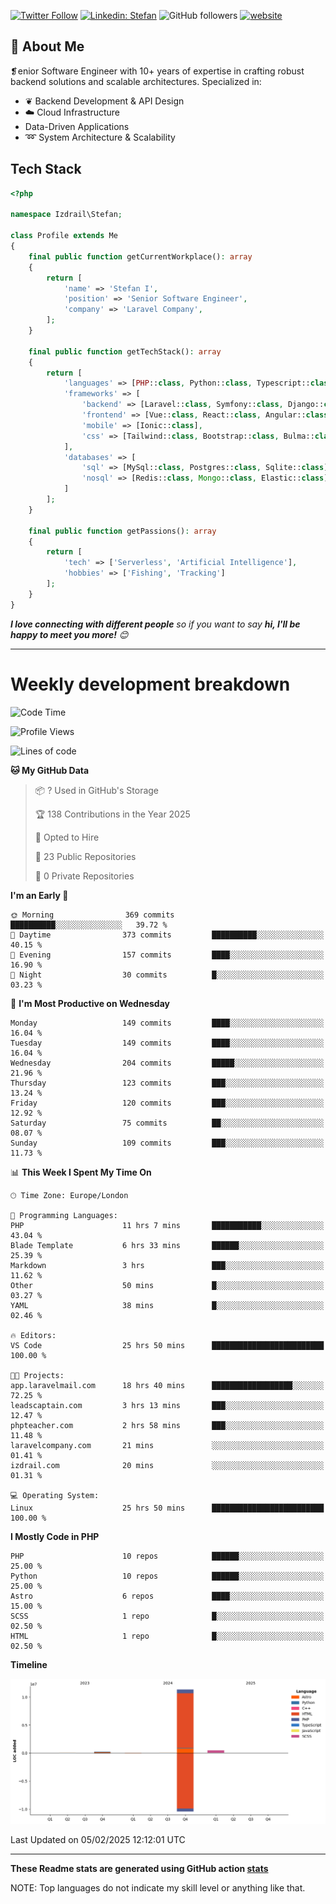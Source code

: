 [![Twitter Follow](https://img.shields.io/twitter/follow/thephpteacher?label=Follow)](https://twitter.com/intent/follow?screen_name=thephpteacher)
[![Linkedin: Stefan](https://img.shields.io/badge/izdrail-blue?style=flat-square&logo=Linkedin&logoColor=white&link=https://www.linkedin.com/in/izdrail/)](https://www.linkedin.com/in/izdrail/)
![GitHub followers](https://img.shields.io/github/followers/izdrail?label=Follow&style=social)
[![website](https://img.shields.io/badge/Website-46a2f1.svg?&style=flat-square&logo=Google-Chrome&logoColor=white&link=https://izdrail.com/)](https://izdrail.com/)

## 🚀 About Me
❡enior Software Engineer with 10+ years of expertise in crafting robust backend solutions and scalable architectures. 
Specialized in:

- ❦ Backend Development & API Design
- ☁️ Cloud Infrastructure
-  Data-Driven Applications
- ➿ System Architecture & Scalability

## Tech Stack

```php
<?php

namespace Izdrail\Stefan;

class Profile extends Me
{
    final public function getCurrentWorkplace(): array
    {
        return [
            'name' => 'Stefan I',
            'position' => 'Senior Software Engineer',
            'company' => 'Laravel Company',
        ];
    }
    
    final public function getTechStack(): array
    {
        return [
            'languages' => [PHP::class, Python::class, Typescript::class],
            'frameworks' => [
                'backend' => [Laravel::class, Symfony::class, Django::class, FastApi::class],
                'frontend' => [Vue::class, React::class, Angular::class],
                'mobile' => [Ionic::class],
                'css' => [Tailwind::class, Bootstrap::class, Bulma::class]
            ],
            'databases' => [
                'sql' => [MySql::class, Postgres::class, Sqlite::class],
                'nosql' => [Redis::class, Mongo::class, Elastic::class]
            ]
        ];
    }

    final public function getPassions(): array
    {
        return [
            'tech' => ['Serverless', 'Artificial Intelligence'],
            'hobbies' => ['Fishing', 'Tracking']
        ];
    }
}
```
 <em><b>I love connecting with different people</b> so if you want to say <b>hi, I'll be happy to meet you more!</b> 😊</em>


---
# Weekly development breakdown
<!--START_SECTION:waka-->
![Code Time](http://img.shields.io/badge/Code%20Time-998%20hrs%2038%20mins-blue)

![Profile Views](http://img.shields.io/badge/Profile%20Views-1-blue)

![Lines of code](https://img.shields.io/badge/From%20Hello%20World%20I%27ve%20Written-12.1%20million%20lines%20of%20code-blue)

**🐱 My GitHub Data** 

> 📦 ? Used in GitHub's Storage 
 > 
> 🏆 138 Contributions in the Year 2025
 > 
> 💼 Opted to Hire
 > 
> 📜 23 Public Repositories 
 > 
> 🔑 0 Private Repositories 
 > 
**I'm an Early 🐤** 

```text
🌞 Morning                369 commits         ██████████░░░░░░░░░░░░░░░   39.72 % 
🌆 Daytime                373 commits         ██████████░░░░░░░░░░░░░░░   40.15 % 
🌃 Evening                157 commits         ████░░░░░░░░░░░░░░░░░░░░░   16.90 % 
🌙 Night                  30 commits          █░░░░░░░░░░░░░░░░░░░░░░░░   03.23 % 
```
📅 **I'm Most Productive on Wednesday** 

```text
Monday                   149 commits         ████░░░░░░░░░░░░░░░░░░░░░   16.04 % 
Tuesday                  149 commits         ████░░░░░░░░░░░░░░░░░░░░░   16.04 % 
Wednesday                204 commits         █████░░░░░░░░░░░░░░░░░░░░   21.96 % 
Thursday                 123 commits         ███░░░░░░░░░░░░░░░░░░░░░░   13.24 % 
Friday                   120 commits         ███░░░░░░░░░░░░░░░░░░░░░░   12.92 % 
Saturday                 75 commits          ██░░░░░░░░░░░░░░░░░░░░░░░   08.07 % 
Sunday                   109 commits         ███░░░░░░░░░░░░░░░░░░░░░░   11.73 % 
```


📊 **This Week I Spent My Time On** 

```text
🕑︎ Time Zone: Europe/London

💬 Programming Languages: 
PHP                      11 hrs 7 mins       ███████████░░░░░░░░░░░░░░   43.04 % 
Blade Template           6 hrs 33 mins       ██████░░░░░░░░░░░░░░░░░░░   25.39 % 
Markdown                 3 hrs               ███░░░░░░░░░░░░░░░░░░░░░░   11.62 % 
Other                    50 mins             █░░░░░░░░░░░░░░░░░░░░░░░░   03.27 % 
YAML                     38 mins             █░░░░░░░░░░░░░░░░░░░░░░░░   02.46 % 

🔥 Editors: 
VS Code                  25 hrs 50 mins      █████████████████████████   100.00 % 

🐱‍💻 Projects: 
app.laravelmail.com      18 hrs 40 mins      ██████████████████░░░░░░░   72.25 % 
leadscaptain.com         3 hrs 13 mins       ███░░░░░░░░░░░░░░░░░░░░░░   12.47 % 
phpteacher.com           2 hrs 58 mins       ███░░░░░░░░░░░░░░░░░░░░░░   11.48 % 
laravelcompany.com       21 mins             ░░░░░░░░░░░░░░░░░░░░░░░░░   01.41 % 
izdrail.com              20 mins             ░░░░░░░░░░░░░░░░░░░░░░░░░   01.31 % 

💻 Operating System: 
Linux                    25 hrs 50 mins      █████████████████████████   100.00 % 
```

**I Mostly Code in PHP** 

```text
PHP                      10 repos            ██████░░░░░░░░░░░░░░░░░░░   25.00 % 
Python                   10 repos            ██████░░░░░░░░░░░░░░░░░░░   25.00 % 
Astro                    6 repos             ████░░░░░░░░░░░░░░░░░░░░░   15.00 % 
SCSS                     1 repo              █░░░░░░░░░░░░░░░░░░░░░░░░   02.50 % 
HTML                     1 repo              █░░░░░░░░░░░░░░░░░░░░░░░░   02.50 % 
```



**Timeline**

![Lines of Code chart](https://raw.githubusercontent.com/izdrail/izdrail/master/assets/bar_graph.png)


 Last Updated on 05/02/2025 12:12:01 UTC
<!--END_SECTION:waka-->

---


**These Readme stats are generated using GitHub action [stats](https://github.com/izdrail/stats)**

NOTE: Top languages do not indicate my skill level or anything like that. 
